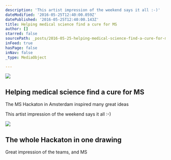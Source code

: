 ```yaml
---
description: 'This artist impression of the weekend says it all :-)'
dateModified: '2016-05-25T12:40:00.059Z'
datePublished: '2016-05-25T12:40:00.143Z'
title: Helping medical science find a cure for MS
author: []
starred: false
sourcePath: _posts/2016-05-25-helping-medical-science-find-a-cure-for-ms.md
inFeed: true
hasPage: false
inNav: false
_type: MediaObject

---
```

<article style=""><img src="https://s3-us-west-2.amazonaws.com/the-grid-img/p/762d5dc9a8c983bf1600b3fba7739e22559b8191.jpg" /><h1>Helping medical science find a cure for MS</h1><p>The MS Hackaton in Amsterdam inspired many great ideas</p></article>

This artist impression of the weekend says it all :-)

<article style=""><img src="https://storage.live.com/Items/6B673686BCD3595%21451977%3ACustomThumbnailSource%2CHighRes%2CDefault?width=1600&amp;height=900&amp;authKey=%21AB6JMGbs2JCQAWI" /><h1>The whole Hackaton in one drawing</h1><p>Great impression of the teams, and MS</p></article>